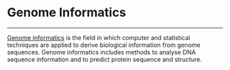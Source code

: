 # Genome Informatics

---

[Genome informatics](https://www.nature.com/subjects/genome-informatics) is the field in which computer and statistical techniques are applied to derive biological information from genome sequences. Genome informatics includes methods to analyse DNA sequence information and to predict protein sequence and structure.
